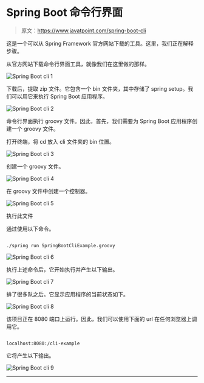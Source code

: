 # Spring Boot 命令行界面

> 原文：<https://www.javatpoint.com/spring-boot-cli>

这是一个可以从 Spring Framework 官方网站下载的工具。这里，我们正在解释步骤。

从官方网站下载命令行界面工具，就像我们在这里做的那样。

![Spring Boot cli 1](../img/517658cf0b62bbb7aa4baa2d9f7dd368.png)

下载后，提取 zip 文件。它包含一个 bin 文件夹，其中存储了 spring setup。我们可以用它来执行 Spring Boot 应用程序。

![Spring Boot cli 2](../img/547c1c5c1b928f1aefd1b42bb633a9a0.png)

命令行界面执行 groovy 文件。因此，首先，我们需要为 Spring Boot 应用程序创建一个 groovy 文件。

打开终端，将 cd 放入 cli 文件夹的 bin 位置。

![Spring Boot cli 3](../img/f5bb807f67e2f9be83eccb420e7eb39c.png)

创建一个 groovy 文件。

![Spring Boot cli 4](../img/5c2b31ab9c0fc1cf5c82ab9cda6af849.png)

在 groovy 文件中创建一个控制器。

![Spring Boot cli 5](../img/8c5d95942c5c640c9b74da783ca4810c.png)

执行此文件

通过使用以下命令。

```

./spring run SpringBootCliExample.groovy

```

![Spring Boot cli 6](../img/6709af8a963cf9b474341e27c28aa1c6.png)

执行上述命令后，它开始执行并产生以下输出。

![Spring Boot cli 7](../img/6df45b64dcb30d5ba2cf65059b6ed319.png)

排了很多队之后。它显示应用程序的当前状态如下。

![Spring Boot cli 8](../img/e36d0098e4033643ce257c0e1c7fffbb.png)

该项目正在 8080 端口上运行。因此，我们可以使用下面的 url 在任何浏览器上调用它。

```

localhost:8080:/cli-example

```

它将产生以下输出。

![Spring Boot cli 9](../img/64dce1eff901334e85ac342fd4713863.png)

* * *